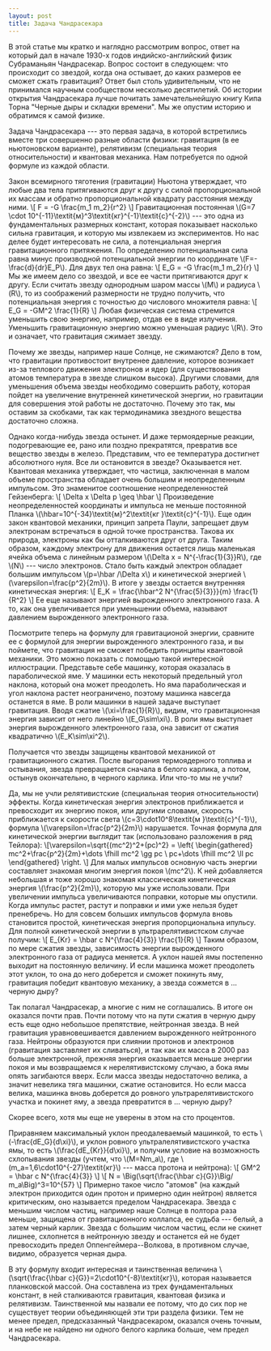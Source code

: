 ```yaml
---
layout: post
title: Задача Чандрасекара
---
```

В этой статье мы кратко и наглядно рассмотрим вопрос, ответ на который дал в начале 1930-х годов индийско-английский физик Субраманьян Чандрасекар. Вопрос состоит в следующем: что происходит со звездой, когда она остывает, до каких размеров ее сможет сжать гравитация? Ответ был столь удивительным, что не принимался научным сообществом несколько десятилетий. Об истории открытия Чандрасекара лучше почитать замечательнейшую книгу Кипа Торна "Черные дыры и складки времени". Мы же опустим историю и обратимся к самой физике.

Задача Чандрасекара --- это первая задача, в которой встретились вместе три совершенно разные области физики: гравитация (в ее ньютоновском варианте), релятивизм (специальная теория относительности) и квантовая механика. Нам потребуется по одной формуле из каждой области.

Закон всемирного тяготения (гравитации) Ньютона утверждает, что любые два тела притягиваются друг к другу с силой пропорциональной их массам и обратно пропорциональной квадрату расстояния между ними.
\\[ F = -G \frac{m_1 m_2}{r^2}  \\]
Гравитационная постоянная \\(G=7 \cdot 10^{-11}\textit{м}^3\textit{кг}^{-1}\textit{с}^{-2}\\) --- это одна из фундаментальных размерных констант, которая показывает насколько сильна гравитация, и которую мы извлекаем из экспериментов. Но нас делее будет интересовать не сила, а потенциальная энергия гравитационного притяжения. По определению потенциальная сила равна минус производной потенциальной энергии по координате \\(F=-\frac{d}{dr}E_P\\). Для двух тел она равна:
\\[ E_G = -G \frac{m_1 m_2}{r}  \\]
Мы же имеем дело со звездой, и все ее части притягиваются друг к другу. Если считать звезду однородным шаром массы \\(M\\) и радиуса \\(R\\), то из соображений размерности не трудно получить, что потенциальная энергия с точностью до числового множителя равна:
\\[  E_G = -GM^2 \frac{1}{R}  \\]
Любая физическая система стремится уменьшить свою энергию, например, отдав ее в виде излучения. Уменьшить гравитационную энергию можно уменьшая радиус \\(R\\). Это и означает, что гравитация сжимает звезду.

Почему же звезды, например наше Солнце, не сжимаются? Дело в том, что гравитации противостоит внутренее давление, которое возникает из-за теплового движения электронов и ядер (для существования атомов температура в звезде слишком высока). Другими словами, для уменьшения объема звезды необходимо совершить работу, которая пойдет на увеличение внутренней кинетической энергии, но гравитации для совершения этой работы не достаточно. Почему это так, мы оставим за скобками, так как термодинамика звездного вещества достаточно сложна.

Однако когда-нибудь звезда остынет. И даже термоядерные реакции, подогревающие ее, рано или поздно прекратятся, превратив все вещество звезды в железо. Представим, что ее температура достигнет абсолютного нуля. Все ли остановится в звезде? Оказывается нет. Квантовая механика утверждает, что частица, заключенная в малом объеме пространства обладает очень большим и неопределенным импульсом. Это знаменитое соотношение неопределенностей Гейзенберга:
\\[  \Delta x \Delta p \geq \hbar  \\]
Произведение неопределенностей координаты и импульса не меньше постоянной Планка \\(\hbar=10^{-34}\textit{м}^2\textit{кг }\textit{с}^{-1}\\). Еще один закон квантовой механики, принцип запрета Паули, запрещает двум электронам встречаться в одной точке пространства. Такова их природа, электроны как бы отталкиваются друг от друга. Таким образом, каждому электрону для движения остается лишь маленькая ячейка объема с линейным размером \\(\Delta x = N^{-\frac{1}{3}}R\\), где \\(N\\) --- число электронов. Стало быть каждый электрон обладает большим импульсом \\(p=\hbar /\Delta x\\) и кинетической энергией \\(\varepsilon=\frac{p^2}{2m}\\). В итоге у звезды остается внутренняя кинетическая энергия:
\\[ E_K = \frac{\hbar^2  N^{\frac{5}{3}}}{m} \frac{1}{R^2} \\]
Ее еще называют энергией вырожденного электронного газа. А то, как она увеличивается при уменьшении объема, называют давлением вырожденного электронного газа. 

Посмотрите теперь на формулу для гравитационой энергии, сравните ее с формулой для энергии вырожденного электронного газа, и вы поймете, что гравитация не сможет победить принципы квантовой механики. Это можно показать с помощью такой интересной иллюстрации. Представьте себе машинку, которая оказалась в параболической яме. У машинки есть некоторый предельный угол наклона, который она может преодолеть. Но яма параболическая и угол наклона растет неограничено, поэтому машинка навсегда останется в яме. В роли машинки в нашей задаче выступает гравитация. Вводя сжатие \\(\xi=\frac{1}{R}\\), видим, что гравитационная энергия зависит от него линейно \\(E_G\sim\xi\\). В роли ямы выступает энергия вырожденного электронного газа, она зависит от сжатия квадратично \\(E_K\sim\xi^2\\). 

Получается что звезды защищены квантовой механикой от гравитационного сжатия. После выгорания термоядерного топлива и остывания, звезда превращается сначала в белого карлика, а потом, остынув окончательно, в черного карлика. Или что-то мы не учли? 

Да, мы не учли релятивистские (специальная теория относительности) эффекты. Когда кинетическая энергия электронов приближается и превосходит их энергию покоя, или другими словами, скорость приближается к скорости света \\(c=3\cdot10^8\textit{м }\textit{с}^{-1}\\), формула \\(\varepsilon=\frac{p^2}{2m}\\) нарушается. Точная формула для кинетической энергии выглядит так (использовано разложения в ряд Тейлора):
\\[\varepsilon=\sqrt{(mc^2)^2+(pc)^2} = 
 \left\{ \begin{gathered}
   mc^2+\frac{p^2}{2m}+\dots \fhill mc^2 \gg pc \\
   pc+\dots \fhill mc^2 \ll pc
 \end{gathered} \right. \\]
Для малых импульсов основную часть энергии составляет знакомая многим энергия покоя \\(mc^2\\). К ней добавляется небольшая и тоже хорошо знакомая классическая кинетическая энергия \\(\frac{p^2}{2m}\\), которую мы уже использовали. При увеличении импульса увеличиваются поправки, которые мы опустили. Когда импульс растет, растут и поправки и ими уже нельзя будет пренебречь. Но для совсем больших импульсов формула вновь становится простой, кинетическая энергия пропорциональна ипульсу. Для полной кинетической энергии в ультрарелятивистском случае получим:
\\[  E_{Kr} =  \hbar c N^{\frac{4}{3}} \frac{1}{R}   \\]
Таким образом, по мере сжатия звезды, зависимость энергии вырожденного электронного газа от радиуса меняется. А уклон нашей ямы постепенно выходит на постоянную величину. И если машинка может преодолеть этот уклон, то она до него доберется и сможет покинуть яму, гравитация победит квантовую механику, а звезда сожмется в ... черную дыру?

Так полагал Чандрасекар, а многие с ним не соглашались. В итоге он оказался почти прав. Почти потому что на пути сжатия в черную дыру есть еще одно небольшое препятствие, нейтронная звезда. В ней гравитация уравновешивается давлением вырожденного нейтронного газа. Нейтроны образуются при слиянии протонов и электронов (гравитация заставляет их сливаться), и так как их масса в 2000 раз больше электронной, прежняя энергия оказывается меньше энергии покоя и мы возвращаемся к нерелятивистскому случаю, а бока ямы опять загибаются вверх. Если масса звезды недостаточно велика, а значит невелика тяга машинки, сжатие остановится. Но если масса велика, машинка вновь доберется до ровного ультрарелятивистского участка и покинет яму, а звезда превратится в ... черную дыру?

Скорее всего, хотя мы еще не уверены в этом на сто процентов.

Приравняем максимальный уклон преодалеваемый машинкой, то есть \\(-\frac{dE_G}{d\xi}\\), и уклон ровного ультралелятивистского участка ямы, то есть \\(\frac{dE_{Kr}}{d\xi}\\), и получим условие на возможность схлопывания звезды (учтем, что \\(M=Nm_a\\), где \\(m_a=1,6\cdot10^{-27}\textit{кг}\\) --- масса протона и нейтрона):
\\[  GM^2 = \hbar c N^{\frac{4}{3}} \\]
\\[  N = \Big(\sqrt{\frac{\hbar c}{G}}\Big/ m_a\Big)^3=10^{57} \\]
Примерно такое число "атомов" (на каждый электрон приходится один протон и примерно один нейтрон) является критическим, оно называется пределом Чандрасекара. Звезда с меньшим числом частиц, например наше Солнце в полтора раза меньше, защищена от гравитационного коллапса, ее судьба --- белый, а затем черный карлик. Звезда с большим числом частиц, если не скинет лишнее, схлопнется в нейтронную звезду и останется ей не будет превосходить предел Оппенгеймера--Волкова, в противном случае, видимо, образуется черная дыра.

В эту формулу входит интересная и таинственная величина \\(\sqrt{\frac{\hbar c}{G}}=2\cdot10^{-8}\textit{кг}\\), которая называется планковской массой. Она составлена из трех фундаментальных констант, в ней сталкиваются гравитация, квантовая физика и релятивизм. Таинственной мы назвали ее потому, что до сих пор не существует теории объединяющей эти три раздела физики. Тем не менее предел, предсказанный Чандрасекаром, оказался очень точным, и на небе не найдено ни одного белого карлика больше, чем предел Чандрасекара. 
